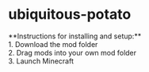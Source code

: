 # ubiquitous-potato
<line>
**Instructions for installing and setup:**<br />
1. Download the mod folder<br />
2. Drag mods into your own mod folder<br />
3. Launch Minecraft<br />
